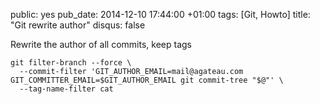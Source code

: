 public: yes
pub_date: 2014-12-10 17:44:00 +01:00
tags: [Git, Howto]
title: "Git rewrite author"
disqus: false

Rewrite the author of all commits, keep tags

    git filter-branch --force \
      --commit-filter 'GIT_AUTHOR_EMAIL=mail@agateau.com GIT_COMMITTER_EMAIL=$GIT_AUTHOR_EMAIL git commit-tree "$@"' \
      --tag-name-filter cat
